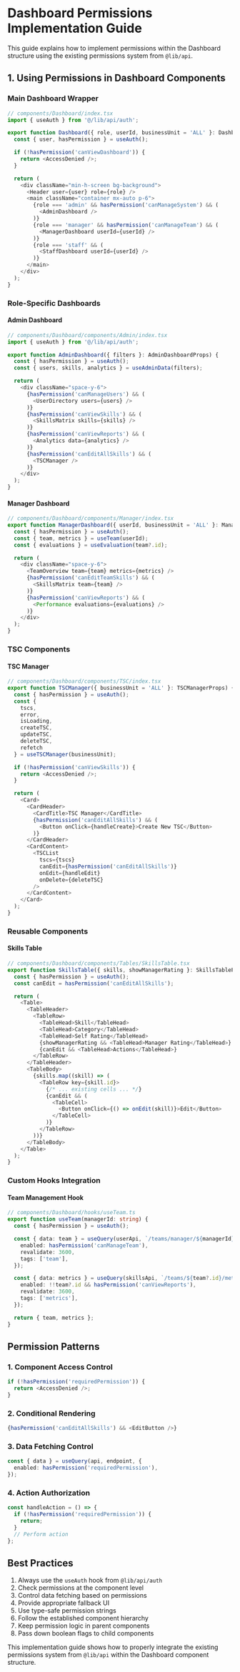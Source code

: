 # Dashboard Permissions Implementation Guide

This guide explains how to implement permissions within the Dashboard structure using the existing permissions system from `@lib/api`.

## 1. Using Permissions in Dashboard Components

### Main Dashboard Wrapper

```typescript
// components/Dashboard/index.tsx
import { useAuth } from '@/lib/api/auth';

export function Dashboard({ role, userId, businessUnit = 'ALL' }: DashboardProps) {
  const { user, hasPermission } = useAuth();

  if (!hasPermission('canViewDashboard')) {
    return <AccessDenied />;
  }

  return (
    <div className="min-h-screen bg-background">
      <Header user={user} role={role} />
      <main className="container mx-auto p-6">
        {role === 'admin' && hasPermission('canManageSystem') && (
          <AdminDashboard />
        )}
        {role === 'manager' && hasPermission('canManageTeam') && (
          <ManagerDashboard userId={userId} />
        )}
        {role === 'staff' && (
          <StaffDashboard userId={userId} />
        )}
      </main>
    </div>
  );
}
```

### Role-Specific Dashboards

#### Admin Dashboard

```typescript
// components/Dashboard/components/Admin/index.tsx
import { useAuth } from '@/lib/api/auth';

export function AdminDashboard({ filters }: AdminDashboardProps) {
  const { hasPermission } = useAuth();
  const { users, skills, analytics } = useAdminData(filters);

  return (
    <div className="space-y-6">
      {hasPermission('canManageUsers') && (
        <UserDirectory users={users} />
      )}
      {hasPermission('canViewSkills') && (
        <SkillsMatrix skills={skills} />
      )}
      {hasPermission('canViewReports') && (
        <Analytics data={analytics} />
      )}
      {hasPermission('canEditAllSkills') && (
        <TSCManager />
      )}
    </div>
  );
}
```

#### Manager Dashboard

```typescript
// components/Dashboard/components/Manager/index.tsx
export function ManagerDashboard({ userId, businessUnit = 'ALL' }: ManagerDashboardProps) {
  const { hasPermission } = useAuth();
  const { team, metrics } = useTeam(userId);
  const { evaluations } = useEvaluation(team?.id);

  return (
    <div className="space-y-6">
      <TeamOverview team={team} metrics={metrics} />
      {hasPermission('canEditTeamSkills') && (
        <SkillsMatrix team={team} />
      )}
      {hasPermission('canViewReports') && (
        <Performance evaluations={evaluations} />
      )}
    </div>
  );
}
```

### TSC Components

#### TSC Manager

```typescript
// components/Dashboard/components/TSC/index.tsx
export function TSCManager({ businessUnit = 'ALL' }: TSCManagerProps) {
  const { hasPermission } = useAuth();
  const {
    tscs,
    error,
    isLoading,
    createTSC,
    updateTSC,
    deleteTSC,
    refetch
  } = useTSCManager(businessUnit);

  if (!hasPermission('canViewSkills')) {
    return <AccessDenied />;
  }

  return (
    <Card>
      <CardHeader>
        <CardTitle>TSC Manager</CardTitle>
        {hasPermission('canEditAllSkills') && (
          <Button onClick={handleCreate}>Create New TSC</Button>
        )}
      </CardHeader>
      <CardContent>
        <TSCList
          tscs={tscs}
          canEdit={hasPermission('canEditAllSkills')}
          onEdit={handleEdit}
          onDelete={deleteTSC}
        />
      </CardContent>
    </Card>
  );
}
```

### Reusable Components

#### Skills Table

```typescript
// components/Dashboard/components/Tables/SkillsTable.tsx
export function SkillsTable({ skills, showManagerRating }: SkillsTableProps) {
  const { hasPermission } = useAuth();
  const canEdit = hasPermission('canEditAllSkills');

  return (
    <Table>
      <TableHeader>
        <TableRow>
          <TableHead>Skill</TableHead>
          <TableHead>Category</TableHead>
          <TableHead>Self Rating</TableHead>
          {showManagerRating && <TableHead>Manager Rating</TableHead>}
          {canEdit && <TableHead>Actions</TableHead>}
        </TableRow>
      </TableHeader>
      <TableBody>
        {skills.map((skill) => (
          <TableRow key={skill.id}>
            {/* ... existing cells ... */}
            {canEdit && (
              <TableCell>
                <Button onClick={() => onEdit(skill)}>Edit</Button>
              </TableCell>
            )}
          </TableRow>
        ))}
      </TableBody>
    </Table>
  );
}
```

### Custom Hooks Integration

#### Team Management Hook

```typescript
// components/Dashboard/hooks/useTeam.ts
export function useTeam(managerId: string) {
  const { hasPermission } = useAuth();

  const { data: team } = useQuery(userApi, `/teams/manager/${managerId}`, {
    enabled: hasPermission('canManageTeam'),
    revalidate: 3600,
    tags: ['team'],
  });

  const { data: metrics } = useQuery(skillsApi, `/teams/${team?.id}/metrics`, {
    enabled: !!team?.id && hasPermission('canViewReports'),
    revalidate: 3600,
    tags: ['metrics'],
  });

  return { team, metrics };
}
```

## Permission Patterns

### 1. Component Access Control

```typescript
if (!hasPermission('requiredPermission')) {
  return <AccessDenied />;
}
```

### 2. Conditional Rendering

```typescript
{hasPermission('canEditAllSkills') && <EditButton />}
```

### 3. Data Fetching Control

```typescript
const { data } = useQuery(api, endpoint, {
  enabled: hasPermission('requiredPermission'),
});
```

### 4. Action Authorization

```typescript
const handleAction = () => {
  if (!hasPermission('requiredPermission')) {
    return;
  }
  // Perform action
};
```

## Best Practices

1. Always use the `useAuth` hook from `@lib/api/auth`
2. Check permissions at the component level
3. Control data fetching based on permissions
4. Provide appropriate fallback UI
5. Use type-safe permission strings
6. Follow the established component hierarchy
7. Keep permission logic in parent components
8. Pass down boolean flags to child components

This implementation guide shows how to properly integrate the existing permissions system from `@lib/api` within the Dashboard component structure.
